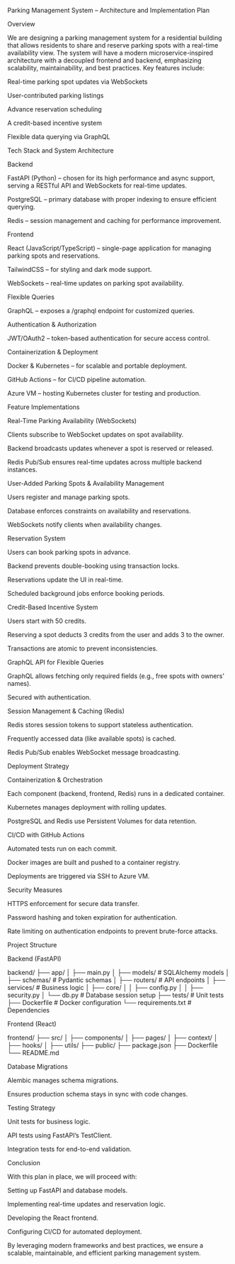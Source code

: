 Parking Management System – Architecture and Implementation Plan

Overview

We are designing a parking management system for a residential building that allows residents to share and reserve parking spots with a real-time availability view. The system will have a modern microservice-inspired architecture with a decoupled frontend and backend, emphasizing scalability, maintainability, and best practices. Key features include:

Real-time parking spot updates via WebSockets

User-contributed parking listings

Advance reservation scheduling

A credit-based incentive system

Flexible data querying via GraphQL

Tech Stack and System Architecture

Backend

FastAPI (Python) – chosen for its high performance and async support, serving a RESTful API and WebSockets for real-time updates.

PostgreSQL – primary database with proper indexing to ensure efficient querying.

Redis – session management and caching for performance improvement.

Frontend

React (JavaScript/TypeScript) – single-page application for managing parking spots and reservations.

TailwindCSS – for styling and dark mode support.

WebSockets – real-time updates on parking spot availability.

Flexible Queries

GraphQL – exposes a /graphql endpoint for customized queries.

Authentication & Authorization

JWT/OAuth2 – token-based authentication for secure access control.

Containerization & Deployment

Docker & Kubernetes – for scalable and portable deployment.

GitHub Actions – for CI/CD pipeline automation.

Azure VM – hosting Kubernetes cluster for testing and production.

Feature Implementations

Real-Time Parking Availability (WebSockets)

Clients subscribe to WebSocket updates on spot availability.

Backend broadcasts updates whenever a spot is reserved or released.

Redis Pub/Sub ensures real-time updates across multiple backend instances.

User-Added Parking Spots & Availability Management

Users register and manage parking spots.

Database enforces constraints on availability and reservations.

WebSockets notify clients when availability changes.

Reservation System

Users can book parking spots in advance.

Backend prevents double-booking using transaction locks.

Reservations update the UI in real-time.

Scheduled background jobs enforce booking periods.

Credit-Based Incentive System

Users start with 50 credits.

Reserving a spot deducts 3 credits from the user and adds 3 to the owner.

Transactions are atomic to prevent inconsistencies.

GraphQL API for Flexible Queries

GraphQL allows fetching only required fields (e.g., free spots with owners' names).

Secured with authentication.

Session Management & Caching (Redis)

Redis stores session tokens to support stateless authentication.

Frequently accessed data (like available spots) is cached.

Redis Pub/Sub enables WebSocket message broadcasting.

Deployment Strategy

Containerization & Orchestration

Each component (backend, frontend, Redis) runs in a dedicated container.

Kubernetes manages deployment with rolling updates.

PostgreSQL and Redis use Persistent Volumes for data retention.

CI/CD with GitHub Actions

Automated tests run on each commit.

Docker images are built and pushed to a container registry.

Deployments are triggered via SSH to Azure VM.

Security Measures

HTTPS enforcement for secure data transfer.

Password hashing and token expiration for authentication.

Rate limiting on authentication endpoints to prevent brute-force attacks.

Project Structure

Backend (FastAPI)

backend/
├── app/
│   ├── main.py
│   ├── models/          # SQLAlchemy models
│   ├── schemas/         # Pydantic schemas
│   ├── routers/         # API endpoints
│   ├── services/        # Business logic
│   ├── core/
│   │   ├── config.py
│   │   ├── security.py
│   └── db.py            # Database session setup
├── tests/               # Unit tests
├── Dockerfile           # Docker configuration
└── requirements.txt     # Dependencies

Frontend (React)

frontend/
├── src/
│   ├── components/
│   ├── pages/
│   ├── context/
│   ├── hooks/
│   ├── utils/
├── public/
├── package.json
├── Dockerfile
└── README.md

Database Migrations

Alembic manages schema migrations.

Ensures production schema stays in sync with code changes.

Testing Strategy

Unit tests for business logic.

API tests using FastAPI’s TestClient.

Integration tests for end-to-end validation.

Conclusion

With this plan in place, we will proceed with:

Setting up FastAPI and database models.

Implementing real-time updates and reservation logic.

Developing the React frontend.

Configuring CI/CD for automated deployment.

By leveraging modern frameworks and best practices, we ensure a scalable, maintainable, and efficient parking management system.

